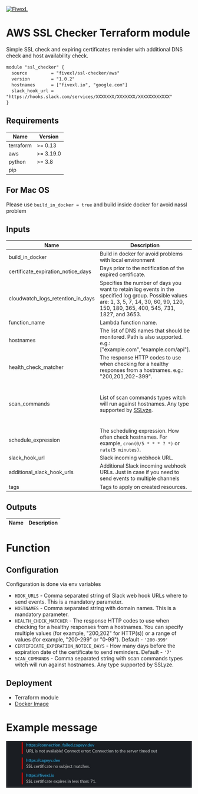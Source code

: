 [![FivexL](https://releases.fivexl.io/fivexlbannergit.jpg)](https://fivexl.io/)

# AWS SSL Checker Terraform module

Simple SSL check and expiring certificates reminder with additional DNS check and host availability check.

```hcl
module "ssl_checker" {
  source         = "fivexl/ssl-checker/aws"
  version        = "1.0.2"
  hostnames      = ["fivexl.io", "google.com"]
  slack_hook_url = "https://hooks.slack.com/services/XXXXXXX/XXXXXXX/XXXXXXXXXXXX"
}
```

## Requirements

| Name | Version |
|------|---------|
| terraform | >= 0.13 |
| aws | >= 3.19.0 |
| python | >= 3.8 |
| pip | |

## For Mac OS
Please use `build_in_docker = true` and build inside docker for avoid nassl problem

## Inputs

| Name | Description | Type | Default | Required |
|------|-------------|------|---------|:--------:|
| build_in_docker | Build in docker for avoid problems with local environment | `bool` | `false` | no |
| certificate_expiration_notice_days | Days prior to the notification of the expired certificate. | `string` | `"7"` | no |
| cloudwatch_logs_retention_in_days | Specifies the number of days you want to retain log events in the specified log group. Possible values are: 1, 3, 5, 7, 14, 30, 60, 90, 120, 150, 180, 365, 400, 545, 731, 1827, and 3653. | `number` | `14` | no |
| function_name | Lambda function name. | `string` | `"ssl-checker"` | no |
| hostnames | The list of DNS names that should be monitored. Path is also supported. e.g.: [\"example.com\",\"example.com/api\"]. | `list(string)` | | yes |
| health_check_matcher | The response HTTP codes to use when checking for a healthy responses from a hostnames. e.g.: \"200,201,202-399\". | `string` | `"200-399"` | no |
| scan_commands | List of scan commands types witch will run against hostnames. Any type supported by [SSLyze](https://nabla-c0d3.github.io/sslyze/documentation/available-scan-commands.html). | `list(string)` | `["certificate_info", "robot", "tls_compression", "tls_fallback_scsv", "heartbleed","http_headers", "openssl_ccs_injection", "session_renegotiation", "tls_1_1_cipher_suites","tls_1_2_cipher_suites", "tls_1_3_cipher_suites"]` | no |
| schedule_expression | The scheduling expression. How often check hostnames. For example, `cron(0/5 * * * ? *)` or `rate(5 minutes)`. | `string` | `"cron(0/5 * * * ? *)"` | no |
| slack_hook_url | Slack incoming webhook URL. | `string` | | yes |
| additional_slack_hook_urls | Additional Slack incoming webhook URLs. Just in case if you need to send events to multiple channels | `list(string)` | `[]` | no |
| tags | Tags to apply on created resources. | `map(string)` | `{}` | no |

## Outputs

| Name | Description |
|------|-------------|

# Function 

## Configuration

Configuration is done via env variables

* `HOOK_URLS` - Comma separated string of Slack web hook URLs where to send events. This is a mandatory parameter.
* `HOSTNAMES` - Comma separated string with domain names. This is a mandatory parameter.
* `HEALTH_CHECK_MATCHER` -  The response HTTP codes to use when checking for a healthy responses from a hostnames. You can specify multiple values (for example, "200,202" for HTTP(s)) or a range of values (for example, "200-299" or "0-99"). Default - `'200-399'`
* `CERTIFICATE_EXPIRATION_NOTICE_DAYS` -  How many days before the expiration date of the certificate to send reminders. Default - `'7'`
* `SCAN_COMMANDS` - Comma separated string with scan commands types witch will run against hostnames. Any type supported by SSLyze.

## Deployment

- Terraform module
- [Docker Image](https://hub.docker.com/r/fivexl/terraform-aws-ssl-checker)

# Example message

![Example](doc/example.jpg)